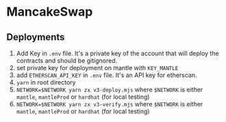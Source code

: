 # MancakeSwap

## Deployments

1. Add Key in `.env` file. It's a private key of the account that will deploy the contracts and should be gitignored.
2. set private key for deployment on mantle with `KEY_MANTLE`
3. add `ETHERSCAN_API_KEY` in `.env` file. It's an API key for etherscan.
4. `yarn` in root directory
5. `NETWORK=$NETWORK yarn zx v3-deploy.mjs` where `$NETWORK` is either `mantle`, `mantleProd` or `hardhat` (for local testing)
6. `NETWORK=$NETWORK yarn zx v3-verify.mjs` where `$NETWORK` is either `mantle`, `mantleProd` or `hardhat` (for local testing)